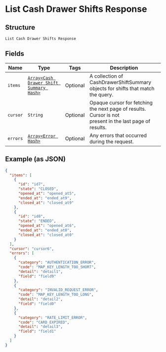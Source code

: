 
# List Cash Drawer Shifts Response

## Structure

`List Cash Drawer Shifts Response`

## Fields

| Name | Type | Tags | Description |
|  --- | --- | --- | --- |
| `items` | [`Array<Cash Drawer Shift Summary Hash>`](/doc/models/cash-drawer-shift-summary.md) | Optional | A collection of CashDrawerShiftSummary objects for shifts that match<br>the query. |
| `cursor` | `String` | Optional | Opaque cursor for fetching the next page of results. Cursor is not<br>present in the last page of results. |
| `errors` | [`Array<Error Hash>`](/doc/models/error.md) | Optional | Any errors that occurred during the request. |

## Example (as JSON)

```json
{
  "items": [
    {
      "id": "id7",
      "state": "CLOSED",
      "opened_at": "opened_at5",
      "ended_at": "ended_at9",
      "closed_at": "closed_at9"
    },
    {
      "id": "id8",
      "state": "ENDED",
      "opened_at": "opened_at6",
      "ended_at": "ended_at0",
      "closed_at": "closed_at0"
    }
  ],
  "cursor": "cursor6",
  "errors": [
    {
      "category": "AUTHENTICATION_ERROR",
      "code": "MAP_KEY_LENGTH_TOO_SHORT",
      "detail": "detail1",
      "field": "field9"
    },
    {
      "category": "INVALID_REQUEST_ERROR",
      "code": "MAP_KEY_LENGTH_TOO_LONG",
      "detail": "detail2",
      "field": "field0"
    },
    {
      "category": "RATE_LIMIT_ERROR",
      "code": "CARD_EXPIRED",
      "detail": "detail3",
      "field": "field1"
    }
  ]
}
```

